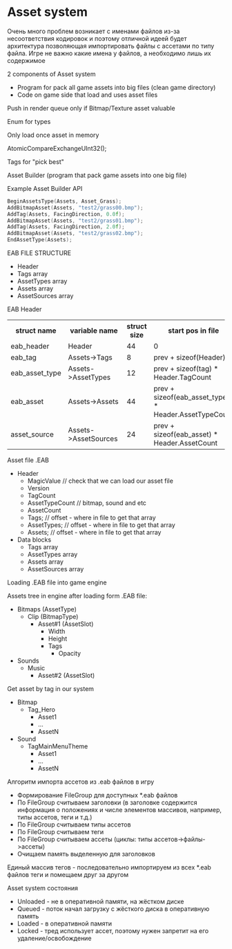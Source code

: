# Asset system

Очень много проблем возникает с именами файлов из-за несоответствия кодировок и поэтому отличной идеей будет архитектура позволяющая импортировать файлы с ассетами по типу файла. Игре не важно какие имена у файлов, а необходимо лишь их содержимое

2 components of Asset system
* Program for pack all game assets into big files (clean game directory)
* Code on game side that load and uses asset files

Push in render queue only if Bitmap/Texture asset valuable

Enum for types

Only load once asset in memory

AtomicCompareExchangeUInt32();

Tags for "pick best"

Asset Builder (program that pack game assets into one big file)

Example Asset Builder API
```C
BeginAssetsType(Assets, Asset_Grass);
AddBitmapAsset(Assets, "test2/grass00.bmp");
AddTag(Assets, FacingDirection, 0.0f);
AddBitmapAsset(Assets, "test2/grass01.bmp");
AddTag(Assets, FacingDirection, 2.0f);
AddBitmapAsset(Assets, "test2/grass02.bmp");
EndAssetType(Assets);
```

EAB FILE STRUCTURE
* Header
* Tags array
* AssetTypes array
* Assets array
* AssetSources array

EAB Header
<table>
    <tr>
        <th>struct name</th>
        <th>variable name</th>
        <th>struct size</th>
        <th>start pos in file </th>
    </tr>
    <tr>
        <td>eab_header</td>
        <td>Header</td>
        <td>44</td>
        <td>0</td>
    </tr>
    <tr>
        <td>eab_tag</td>
        <td>Assets->Tags</td>
        <td>8</td>
        <td>prev + sizeof(Header)</td>
    </tr>
    <tr>
        <td>eab_asset_type</td>
        <td>Assets->AssetTypes</td>
        <td>12</td>
        <td>prev + sizeof(tag) * Header.TagCount</td>
    </tr>
    <tr>
        <td>eab_asset</td>
        <td>Assets->Assets</td>
        <td>44</td>
        <td>prev + sizeof(eab_asset_type) * Header.AssetTypeCount</td>
    </tr>
    <tr>
        <td>asset_source</td>
        <td>Assets->AssetSources</td>
        <td>24</td>
        <td>prev + sizeof(eab_asset) * Header.AssetCount</td>
    </tr>
</table>

Asset file .EAB
* Header
  * MagicValue // check that we can load our asset file
  * Version
  * TagCount
  * AssetTypeCount // bitmap, sound and etc
  * AssetCount
  * Tags; // offset - where in file to get that array
  * AssetTypes; // offset -  where in file to get that array
  * Assets; // offset -  where in file to get that array
* Data blocks
  * Tags array
  * AssetTypes array
  * Assets array
  * AssetSources array

Loading .EAB file into game engine

Assets tree in engine after loading form .EAB file:
* Bitmaps (AssetType)
  * Clip (BitmapType)
    * Asset#1 (AssetSlot)
      * Width
      * Height
      * Tags
        * Opacity
* Sounds
  * Music
    * Asset#2 (AssetSlot)

Get asset by tag in our system
* Bitmap
  * Tag_Hero
    * Asset1
    * ...
    * AssetN
* Sound
  * TagMainMenuTheme
    * Asset1
    * ...
    * AssetN

Алгоритм импорта ассетов из .eab файлов в игру
* Формирование FileGroup для доступных *.eab файлов
* По FileGroup считываем заголовки (в заголовке содержится информация о положениях и числе элементов массивов, например, типы ассетов, теги и т.д.)
* По FileGroup считываем типы ассетов
* По FileGroup считываем теги
* По FileGroup считываем ассеты (циклы: типы ассетов->файлы->ассеты)
* Очищаем память выделенную для заголовков

Единый массив тегов - последовательно импортируем из всех *.eab файлов теги и помещаем друг за другом

Asset system состояния
* Unloaded - не в оперативной памяти, на жёстком диске
* Queued - поток начал загрузку с жёсткого диска в оперативную память
* Loaded - в оперативной памяти
* Locked - тред использует ассет, поэтому нужен запретит на его удаление/освобождение


